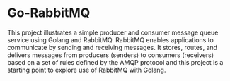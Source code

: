 # Go-RabbitMQ

This project illustrates a simple producer and consumer message queue service using Golang and RabbitMQ. RabbitMQ enables applications to communicate by sending and receiving messages. It stores, routes, and delivers messages from producers (senders) to consumers (receivers) based on a set of rules defined by the AMQP protocol and this project is a starting point to explore use of RabbitMQ with Golang.